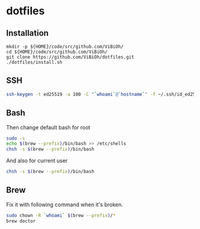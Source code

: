 # dotfiles

## Installation

```
mkdir -p ${HOME}/code/src/github.com/ViBiOh/
cd ${HOME}/code/src/github.com/ViBiOh/
git clone https://github.com/ViBiOh/dotfiles.git
./dotfiles/install.sh
```

## SSH

```bash
ssh-keygen -t ed25519 -a 100 -C "`whoami`@`hostname`" -f ~/.ssh/id_ed25519
```

## Bash

Then change default bash for root

```bash
sudo -s
echo $(brew --prefix)/bin/bash >> /etc/shells
chsh -s $(brew --prefix)/bin/bash
```

And also for current user

```bash
chsh -s $(brew --prefix)/bin/bash
```

## Brew

Fix it with following command when it's broken.

```bash
sudo chown -R `whoami` $(brew --prefix)/*
brew doctor
```
